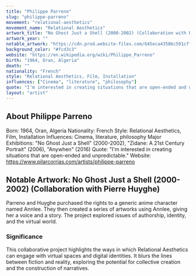 ```yaml
---
title: "Philippe Parreno"
slug: "philippe-parreno"
movement: "relational-aesthetics"
movement_name: "Relational Aesthetics"
artwork_title: "No Ghost Just a Shell (2000-2002) (Collaboration with Pierre Huyghe)"
artwork_year: ""
notable_artwork: "https://cdn.prod.website-files.com/645eca43586c591cffa273fa/67c5bf3708dc24e7375bac0b_Philippe%20Parreno%20No%20Ghost.webp"
background_color: "#fcd3c3"
website: "https://en.wikipedia.org/wiki/Philippe_Parreno"
birth: "1964, Oran, Algeria"
death: ""
nationality: "French"
style: "Relational Aesthetics, Film, Installation"
influences: ["Cinema", "literature", "philosophy"]
quote: "I'm interested in creating situations that are open-ended and unpredictable."
layout: "artist"
---
```


## About Philippe Parreno

Born: 1964, Oran, Algeria Nationality: French Style: Relational Aesthetics, Film, Installation Influences: Cinema, literature, philosophy Major Exhibitions: "No Ghost Just a Shell" (2000-2002), "Zidane: A 21st Century Portrait" (2006), "Anywhen" (2016) Quote: "I'm interested in creating situations that are open-ended and unpredictable." Website: https://www.pilarcorrias.com/artists/philippe-parreno

## Notable Artwork: No Ghost Just a Shell (2000-2002) (Collaboration with Pierre Huyghe)

Parreno and Huyghe purchased the rights to a generic anime character named Annlee. They then created a series of artworks using Annlee, giving her a voice and a story. The project explored issues of authorship, identity, and the virtual world.

### Significance

This collaborative project highlights the ways in which Relational Aesthetics can engage with virtual spaces and digital identities. It blurs the lines between fiction and reality, exploring the potential for collective creation and the construction of narratives.

